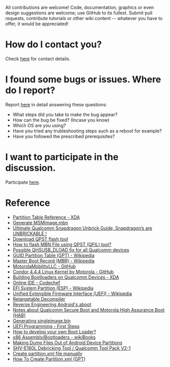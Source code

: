 All contributions are welcome! Code, documentation, graphics or even design suggestions are welcome; use GitHub to its fullest. Submit pull requests, contribute tutorials or other wiki content -- whatever you have to offer, it would be appreciated!

# How do I contact you?

Check [here](https://github.com/aravindvnair99/Motorola-Moto-E-XT1022-condor-unbrick/blob/master/Contact%20me.md) for contact details.

# I found some bugs or issues. Where do I report?

Report [here](https://github.com/aravindvnair99/Motorola-Moto-E-XT1022-condor-unbrick/issues/new) in detail answering these questions:

* What steps did you take to make the bug appear?
* How can the bug be fixed? (Incase you know)
* Which OS are you using?
* Have you tried any trubleshooting steps such as a reboot for example?
* Have you followed the prescribed prerequisites?

# I want to participate in the discussion.

Participate [here](https://forum.xda-developers.com/moto-e/general/unbrick-hard-bricked-moto-e-t3599214).

# Reference

* [Partition Table Reference - XDA](https://forum.xda-developers.com/showthread.php?t=1959445)
* [Generate MSMimage.mbn](http://kernel-develop.blogspot.in/2012/05/how-to-generate-8660msimagembn.html)
* [Ultimate Qualcomm Snapdragon Unbrick Guide, Snapdragon’s are UNBRICKABLE !](http://www.androidbrick.com/ultimate-qualcomm-snapdragon-unbrick-guide-snapdragons-are-unbrickable-qhsusb_dload_qpst_qfil_edl/)
* [Download QPST flash tool](https://androidmtk.com/download-qpst-flash-tool)
* [How to flash MBN File using QPST (QFIL) tool?](http://mytabletguru.com/how-to-flash-qualcomm-cpu/)
* [Possible QHSUSB_DLOAD fix for all Qualcomm devices](http://cellphonetrackers.org/qhsusb_dload-fix-qualcomm-soc.html)
* [GUID Partition Table (GPT) - Wikipedia](https://en.wikipedia.org/wiki/GUID_Partition_Table)
* [Master Boot Record (MBR) - Wikipedia](https://en.wikipedia.org/wiki/Master_boot_record)
* [MotorolaMobilityLLC - GitHub](https://github.com/MotorolaMobilityLLC)
* [Condor 4.4.4 Linux Kernel by Motorola - GitHub](https://github.com/MotorolaMobilityLLC/kernel-msm/tree/kitkat-4.4.4-release-condor-repw)
* [Building Bootloaders on Qualcomm Devices - XDA](https://forum.xda-developers.com/showthread.php?t=1978703)
* [Online IDE - Codechef](https://www.codechef.com/ide)
* [EFI System Partition (ESP) - Wikipedia](https://en.wikipedia.org/wiki/EFI_system_partition)
* [Unified Extensible Firmware Interface (UEFI) - Wikipedia](https://en.wikipedia.org/wiki/Unified_Extensible_Firmware_Interface)
* [Retargetable Decompiler](https://retdec.com/decompilation/)
* [Reverse Engineering Android's aboot](http://www.newandroidbook.com/Articles/aboot.html)
* [Notes about Qualcomm Secure Boot and Motorola High Assurance Boot (HAB)](http://vm1.duckdns.org/Public/Qualcomm-Secure-Boot/Qualcomm-Secure-Boot.htm)
* [Generating singleimage.bin](https://forum.xda-developers.com/moto-g/general/generating-singleimage-bin-t3008047)
* [UEFI Programming - First Steps](http://x86asm.net/articles/uefi-programming-first-steps/)
* [How to develop your own Boot Loader?](https://www.codeproject.com/Articles/36907/How-to-develop-your-own-Boot-Loader)
* [x86 Assembly/Bootloaders - wikiBooks](https://en.wikibooks.org/wiki/X86_Assembly/Bootloaders)
* [Making Dump Files Out of Android Device Partitions](https://forum.xda-developers.com/showthread.php?t=2450045)
* [SHV-E160L Debricking Tool / Qualcomm Tool Pack V2-1](https://forum.xda-developers.com/showthread.php?t=2136738)
* [Create partition.xml file manually](https://androidforums.com/threads/create-partition-xml-file-manually.1021067/)
* [How To Create Partition.xml (GPT)](https://androidforums.com/threads/guide-how-to-create-partition-xml-gpt.1125433/)
